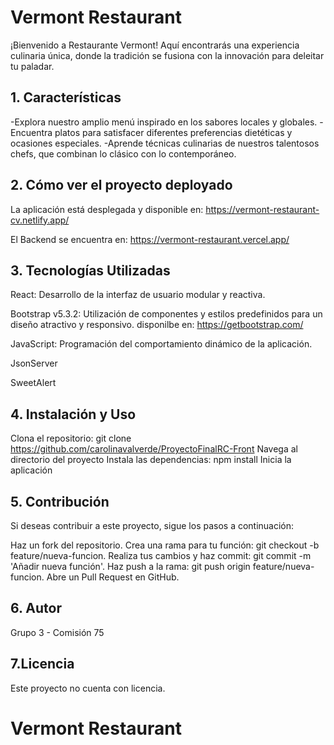 # **Vermont Restaurant**

¡Bienvenido a Restaurante Vermont! Aquí encontrarás una experiencia culinaria única, donde la tradición se fusiona con la innovación para deleitar tu paladar.

## 1. Características

-Explora nuestro amplio menú inspirado en los sabores locales y globales.
-Encuentra platos para satisfacer diferentes preferencias dietéticas y ocasiones especiales.
-Aprende técnicas culinarias de nuestros talentosos chefs, que combinan lo clásico con lo contemporáneo.

## 2. Cómo ver el proyecto deployado
La aplicación está desplegada y disponible en:
https://vermont-restaurant-cv.netlify.app/

El Backend se encuentra en:
https://vermont-restaurant.vercel.app/

## 3. Tecnologías Utilizadas
React: Desarrollo de la interfaz de usuario modular y reactiva.

Bootstrap v5.3.2: Utilización de componentes y estilos predefinidos para un diseño atractivo y responsivo. disponilbe en: https://getbootstrap.com/

JavaScript: Programación del comportamiento dinámico de la aplicación.

JsonServer

SweetAlert

## 4. Instalación y Uso
Clona el repositorio: git clone https://github.com/carolinavalverde/ProyectoFinalRC-Front
Navega al directorio del proyecto
Instala las dependencias: npm install
Inicia la aplicación

## 5. Contribución
Si deseas contribuir a este proyecto, sigue los pasos a continuación:

Haz un fork del repositorio.
Crea una rama para tu función: git checkout -b feature/nueva-funcion.
Realiza tus cambios y haz commit: git commit -m 'Añadir nueva función'.
Haz push a la rama: git push origin feature/nueva-funcion.
Abre un Pull Request en GitHub.

## 6. Autor
Grupo 3 - Comisión 75

## 7.Licencia
Este proyecto no cuenta con licencia.

# **Vermont Restaurant**

